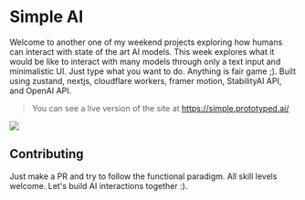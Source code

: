 # Simple AI

Welcome to another one of my weekend projects exploring how humans can interact with state of the art AI models. This week explores what it would be like to interact with many models through only a text input and minimalistic UI. Just type what you want to do. Anything is fair game ;). Built using zustand, nextjs, cloudflare workers, framer motion, StabilityAI API, and OpenAI API.

> You can see a live version of the site at <https://simple.prototyped.ai/>

![](https://kaj.has.rocks/r/ad09f2afb8.png)

## Contributing

Just make a PR and try to follow the functional paradigm. All skill levels welcome. Let's build AI interactions together :).
